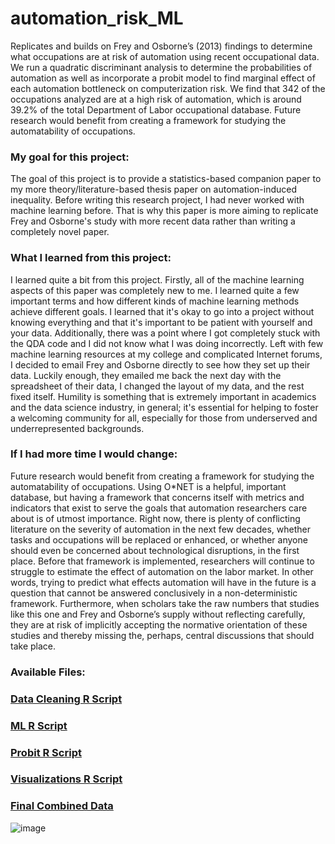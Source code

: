 # automation_risk_ML

Replicates and builds on Frey and Osborne’s (2013) findings to determine what occupations are at risk of automation using recent occupational data. We run a quadratic discriminant analysis to determine the probabilities of automation as well as incorporate a probit model to find marginal effect of each automation bottleneck on computerization risk. We find that 342 of the occupations analyzed are at a high risk of automation, which is around 39.2% of the total Department of Labor occupational database. Future research would benefit from creating a framework for studying the automatability of occupations. 

### My goal for this project:
The goal of this project is to provide a statistics-based companion paper to my more theory/literature-based thesis paper on automation-induced inequality. Before writing this research project, I had never worked with machine learning before. That is why this paper is more aiming to replicate Frey and Osborne's study with more recent data rather than writing a completely novel paper. 

### What I learned from this project:
I learned quite a bit from this project. Firstly, all of the machine learning aspects of this paper was completely new to me. I learned quite a few important terms and how different kinds of machine learning methods achieve different goals. I learned that it's okay to go into a project without knowing everything and that it's important to be patient with yourself and your data. Additionally, there was a point where I got completely stuck with the QDA code and I did not know what I was doing incorrectly. Left with few machine learning resources at my college and complicated Internet forums, I decided to email Frey and Osborne directly to see how they set up their data. Luckily enough, they emailed me back the next day with the spreadsheet of their data, I changed the layout of my data, and the rest fixed itself. Humility is something that is extremely important in academics and the data science industry, in general; it's essential for helping to foster a welcoming community for all, especially for those from underserved and underrepresented backgrounds. 

### If I had more time I would change:
Future research would benefit from creating a framework for studying the automatability of occupations. Using O*NET is a helpful, important database, but having a framework that concerns itself with metrics and indicators that exist to serve the goals that automation researchers care about is of utmost importance. Right now, there is plenty of conflicting literature on the severity of automation in the next few decades, whether tasks and occupations will be replaced or enhanced, or whether anyone should even be concerned about technological disruptions, in the first place. Before that framework is implemented, researchers will continue to struggle to estimate the effect of automation on the labor market. In other words, trying to predict what effects automation will have in the future is a question that cannot be answered conclusively in a non-deterministic framework. Furthermore, when scholars take the raw numbers that studies like this one and Frey and Osborne’s supply without reflecting carefully, they are at risk of implicitly accepting the normative orientation of these studies and thereby missing the, perhaps, central discussions that should take place.

### Available Files:
### [Data Cleaning R Script](https://github.com/emartin43/automation_risk_ML/blob/659b44e37e5a397e77af9ea702207944998a4d92/Cleaning.R)
### [ML R Script](https://github.com/emartin43/automation_risk_ML/blob/659b44e37e5a397e77af9ea702207944998a4d92/ML.R)
### [Probit R Script](https://github.com/emartin43/automation_risk_ML/blob/659b44e37e5a397e77af9ea702207944998a4d92/Probit.R)
### [Visualizations R Script](https://github.com/emartin43/automation_risk_ML/blob/cf44db431b4f75efeba685203c69938499fdd4b9/Visualizations%20.R)
### [Final Combined Data](https://github.com/emartin43/automation_risk_ML/blob/cf44db431b4f75efeba685203c69938499fdd4b9/final.csv)


![image](https://user-images.githubusercontent.com/85309853/198832654-6e461675-aea2-4e37-a79c-a4aad51895d4.png)

